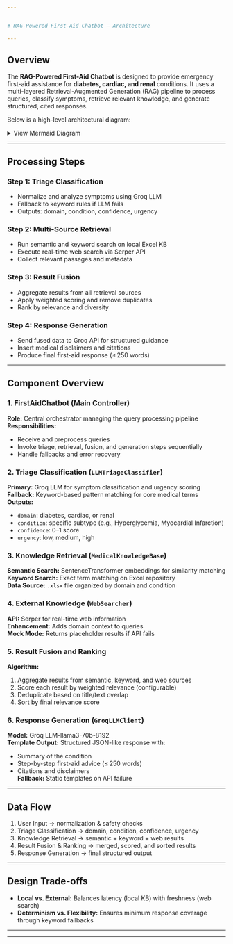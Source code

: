 ```yaml
---


# RAG-Powered First-Aid Chatbot – Architecture

---
```

## Overview

The **RAG-Powered First-Aid Chatbot** is designed to provide emergency first-aid assistance for **diabetes, cardiac, and renal** conditions. It uses a multi-layered Retrieval-Augmented Generation (RAG) pipeline to process queries, classify symptoms, retrieve relevant knowledge, and generate structured, cited responses.

Below is a high-level architectural diagram:

<details>
<summary>View Mermaid Diagram </summary>

```mermaid
%%{init: {
  'theme': 'base',
  'themeVariables': {
    'fontFamily': 'Segoe UI, Tahoma, Geneva, Verdana, sans-serif',
    'fontSize': '13px',
    'primaryTextColor': '#2c3e50',
    'primaryBorderColor': '#3498db',
    'primaryColor': '#ecf0f1',
    'lineColor': '#34495e'
  }
}}%%
graph TB
    %% Main Flow
    User[User Input] --> MainBot[FirstAidChatbot]

    %% Core Pipeline
    MainBot --> Step1[Step 1: Triage Classification]
    MainBot --> Step2[Step 2: Multi-Source Retrieval]
    MainBot --> Step3[Step 3: Result Fusion]
    MainBot --> Step4[Step 4: Response Generation]

    %% Triage Components
    Step1 --> GroqLLM[Groq LLM]
    Step1 --> Keywords[Keyword Fallback]

    %% Retrieval Components
    Step2 --> Semantic[Semantic Search]
    Step2 --> Keyword[Keyword Search]
    Step2 --> Web[Web Search]

    %% Knowledge Base
    Semantic --> KB[Knowledge Base]
    Keyword --> KB
    KB --> Data[(Excel Data)]
    KB --> Embeddings[(Vector Embeddings)]

    %% External APIs
    Web --> SerperAPI[Serper API]
    GroqLLM --> GroqAPI[Groq API]

    %% Final Processing
    Semantic --> Step3
    Keyword --> Step3
    Web --> Step3
    Step3 --> Step4
    Step4 --> Output[Final Response]

    %% Styling
    classDef primary fill:#2980b9,stroke:#1f4e79,stroke-width:3px,color:#ffffff,font-weight:bold
    classDef process fill:#27ae60,stroke:#1e8449,stroke-width:2px,color:#ffffff,font-weight:500
    classDef data fill:#e74c3c,stroke:#c0392b,stroke-width:2px,color:#ffffff,font-weight:500
    classDef api fill:#f39c12,stroke:#d68910,stroke-width:2px,color:#ffffff,font-weight:500
    classDef accent fill:#9b59b6,stroke:#7d3c98,stroke-width:2px,color:#ffffff,font-weight:500

    class User,MainBot,Output primary
    class Step1,Step2,Step3,Step4 process
    class KB,Data,Embeddings data
    class GroqAPI,SerperAPI,GroqLLM,Web api
    class Semantic,Keyword,Keywords accent
 ```
 </details>

 ---

## Processing Steps

### Step 1: Triage Classification
- Normalize and analyze symptoms using Groq LLM
- Fallback to keyword rules if LLM fails
- Outputs: domain, condition, confidence, urgency

### Step 2: Multi-Source Retrieval
- Run semantic and keyword search on local Excel KB
- Execute real-time web search via Serper API
- Collect relevant passages and metadata

### Step 3: Result Fusion
- Aggregate results from all retrieval sources
- Apply weighted scoring and remove duplicates
- Rank by relevance and diversity

### Step 4: Response Generation
- Send fused data to Groq API for structured guidance
- Insert medical disclaimers and citations
- Produce final first-aid response (≤ 250 words)

---


## Component Overview

### 1. FirstAidChatbot (Main Controller)
**Role:** Central orchestrator managing the query processing pipeline  
**Responsibilities:**
- Receive and preprocess queries
- Invoke triage, retrieval, fusion, and generation steps sequentially
- Handle fallbacks and error recovery

### 2. Triage Classification (`LLMTriageClassifier`)
**Primary:** Groq LLM for symptom classification and urgency scoring  
**Fallback:** Keyword-based pattern matching for core medical terms  
**Outputs:**
- `domain`: diabetes, cardiac, or renal
- `condition`: specific subtype (e.g., Hyperglycemia, Myocardial Infarction)
- `confidence`: 0–1 score
- `urgency`: low, medium, high

### 3. Knowledge Retrieval (`MedicalKnowledgeBase`)
**Semantic Search:** SentenceTransformer embeddings for similarity matching  
**Keyword Search:** Exact term matching on Excel repository  
**Data Source:** `.xlsx` file organized by domain and condition

### 4. External Knowledge (`WebSearcher`)
**API:** Serper for real-time web information  
**Enhancement:** Adds domain context to queries  
**Mock Mode:** Returns placeholder results if API fails

### 5. Result Fusion and Ranking
**Algorithm:**
1. Aggregate results from semantic, keyword, and web sources
2. Score each result by weighted relevance (configurable)
3. Deduplicate based on title/text overlap
4. Sort by final relevance score

### 6. Response Generation (`GroqLLMClient`)
**Model:** Groq LLM-llama3-70b-8192  
**Template Output:** Structured JSON-like response with:
- Summary of the condition
- Step-by-step first-aid advice (≤ 250 words)
- Citations and disclaimers  
**Fallback:** Static templates on API failure

---

## Data Flow

1. User Input → normalization & safety checks  
2. Triage Classification → domain, condition, confidence, urgency  
3. Knowledge Retrieval → semantic + keyword + web results  
4. Result Fusion & Ranking → merged, scored, and sorted results  
5. Response Generation → final structured output  

---

## Design Trade-offs

- **Local vs. External:** Balances latency (local KB) with freshness (web search)
- **Determinism vs. Flexibility:** Ensures minimum response coverage through keyword fallbacks

---

---



